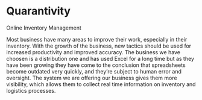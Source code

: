# Quarantivity

Online Inventory Management

Most business have many areas to improve their work, especially in their inventory. With the growth of the business, new tactics should be used for increased productivity and improved accuracy. The business we have choosen is a distribution one and has used Excel for a long time but as they have been growing they have come to the conclusion that spreadsheets become outdated very quickly, and they’re subject to human error and oversight. 
The system we are offering our business gives them more visibility, which allows them to collect real time information on inventory and logistics processes.
